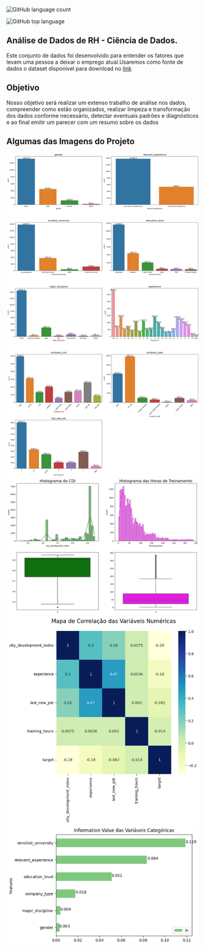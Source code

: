 ![GitHub language count](https://img.shields.io/github/languages/count/jeffersonASilva/Analise_de_Dados_de_RH)

![GitHub top language](https://img.shields.io/github/languages/top/jeffersonASIlva/Analise_de_Dados_de_RH)

## Análise de Dados de RH - Ciência de Dados.

Este conjunto de dados foi desenvolvido para entender os fatores que levam uma pessoa
a deixar o emprego atual.Usaremos como fonte de dados o dataset disponível para
download no [link](https://www.kaggle.com/arashnic/hr-analytics-job-change-of-data-scientists)

## Objetivo

Nosso objetivo será realizar um extenso trabalho de análise nos dados, compreender
como estão organizados, realizar limpeza e transformação dos dados conforme necessário,
detectar eventuais padrões e diagnósticos e ao final emitir um parecer com um resumo sobre os
dados

## Algumas das Imagens do Projeto

<img src="https://github.com/jeffersonAsilva/Analise_de_Dados_de_RH/blob/main/img1.png">

<img src="https://github.com/jeffersonAsilva/Analise_de_Dados_de_RH/blob/main/img2.png">

<img src="https://github.com/jeffersonAsilva/Analise_de_Dados_de_RH/blob/main/img3.png">

<img src="https://github.com/jeffersonAsilva/Analise_de_Dados_de_RH/blob/main/img4.png">
